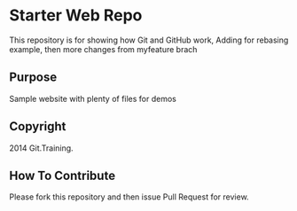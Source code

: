 # Starter Web Repo

This repository is for showing how Git and GitHub work, Adding for rebasing example, then more changes from myfeature brach

## Purpose

Sample website with plenty of files for demos

## Copyright

2014 Git.Training.

## How To Contribute

Please fork this repository and then issue Pull Request for review.